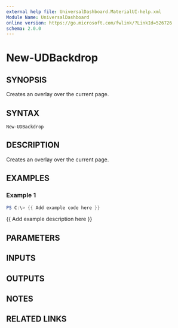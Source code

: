 ```yaml
---
external help file: UniversalDashboard.MaterialUI-help.xml
Module Name: UniversalDashboard
online version: https://go.microsoft.com/fwlink/?LinkId=526726
schema: 2.0.0
---
```


# New-UDBackdrop

## SYNOPSIS
Creates an overlay over the current page.

## SYNTAX

```
New-UDBackdrop
```

## DESCRIPTION
Creates an overlay over the current page.

## EXAMPLES

### Example 1
```powershell
PS C:\> {{ Add example code here }}
```

{{ Add example description here }}

## PARAMETERS

## INPUTS

## OUTPUTS

## NOTES

## RELATED LINKS
